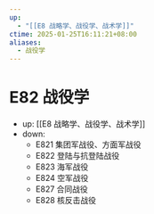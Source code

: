 ```yaml
---
up:
  - "[[E8 战略学、战役学、战术学]]"
ctime: 2025-01-25T16:11:21+08:00
aliases:
  - 战役学
---
```


# E82 战役学

- up: [[E8 战略学、战役学、战术学]]
- down:	
	- E821 集团军战役、方面军战役
	- E822 登陆与抗登陆战役
	- E823 海军战役
	- E824 空军战役
	- E827 合同战役
	- E828 核反击战役
	
